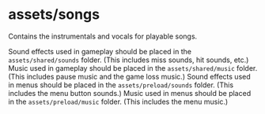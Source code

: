 # assets/songs

Contains the instrumentals and vocals for playable songs.

Sound effects used in gameplay should be placed in the `assets/shared/sounds` folder. (This includes miss sounds, hit sounds, etc.)
Music used in gameplay should be placed in the `assets/shared/music` folder. (This includes pause music and the game loss music.) 
Sound effects used in menus should be placed in the `assets/preload/sounds` folder. (This includes the menu button sounds.)
Music used in menus should be placed in the `assets/preload/music` folder. (This includes the menu music.)

